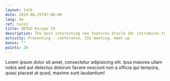 ```yaml
---
layout: talk
date: 2019-06-25T07:00:00
lang: de
ref: talk3
title: ODTUG Kscope 19
description: The most interesting new features Oracle 18c introduces to developers are Polymorphic Table Functions and Qualified Expressions. Polymorphic Table Functions finally allow the developer to define the structure of the returned records at runtime.
activity: Presenting - conference, SIG meeting, meet-up
bonus: ""
points: 20
---
```

Lorem ipsum dolor sit amet, consectetur adipisicing elit. Ipsa maiores ullam nobis sed aut delectus dolorum facere nesciunt non a officia qui tempora, quasi placeat at quod, maxime sunt laudantium!